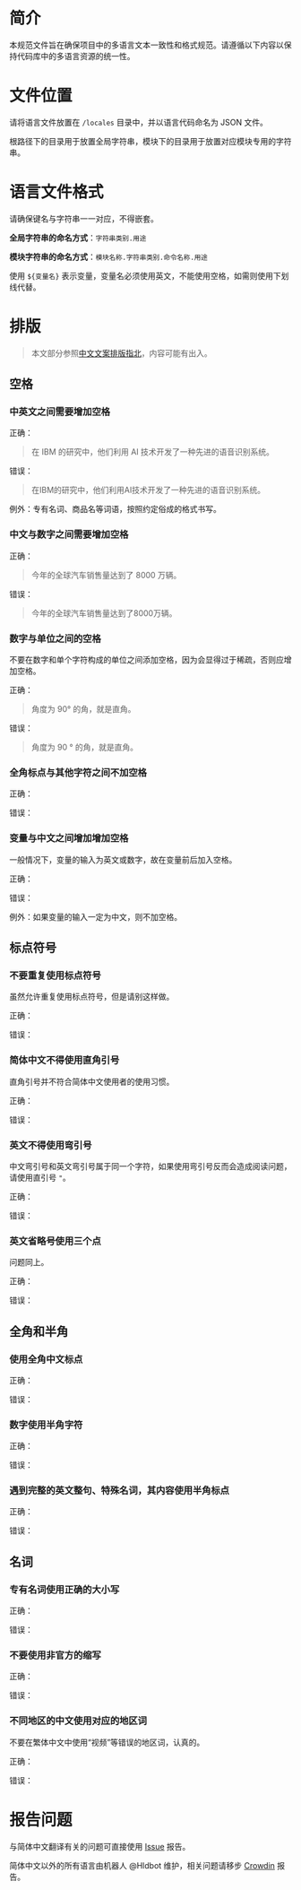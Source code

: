 # 简介
本规范文件旨在确保项目中的多语言文本一致性和格式规范。请遵循以下内容以保持代码库中的多语言资源的统一性。

# 文件位置
请将语言文件放置在 `/locales` 目录中，并以语言代码命名为 JSON 文件。

根路径下的目录用于放置全局字符串，模块下的目录用于放置对应模块专用的字符串。

# 语言文件格式
请确保键名与字符串一一对应，不得嵌套。

**全局字符串的命名方式**：`字符串类别.用途`

**模块字符串的命名方式**：`模块名称.字符串类别.命令名称.用途`

使用 `${变量名}` 表示变量，变量名必须使用英文，不能使用空格，如需则使用下划线代替。

# 排版
> 本文部分参照[中文文案排版指北](https://github.com/sparanoid/chinese-copywriting-guidelines)，内容可能有出入。

## 空格
### 中英文之间需要增加空格
正确：
> 在 IBM 的研究中，他们利用 AI 技术开发了一种先进的语音识别系统。

错误：
> 在IBM的研究中，他们利用AI技术开发了一种先进的语音识别系统。

例外：专有名词、商品名等词语，按照约定俗成的格式书写。

### 中文与数字之间需要增加空格
正确：
  > 今年的全球汽车销售量达到了 8000 万辆。

错误：
  > 今年的全球汽车销售量达到了8000万辆。

### 数字与单位之间的空格
不要在数字和单个字符构成的单位之间添加空格，因为会显得过于稀疏，否则应增加空格。

正确：
> 
>
> 角度为 90° 的角，就是直角。
>

错误：
> 
>
> 角度为 90 ° 的角，就是直角。

### 全角标点与其他字符之间不加空格
正确：
> 

错误：
> 

### 变量与中文之间增加增加空格
一般情况下，变量的输入为英文或数字，故在变量前后加入空格。

正确：
> 

错误：
> 

例外：如果变量的输入一定为中文，则不加空格。

## 标点符号
### 不要重复使用标点符号
虽然允许重复使用标点符号，但是请别这样做。

正确：
> 

错误：
> 

### 简体中文不得使用直角引号
直角引号并不符合简体中文使用者的使用习惯。

正确：
> 

错误：
> 

### 英文不得使用弯引号
中文弯引号和英文弯引号属于同一个字符，如果使用弯引号反而会造成阅读问题，请使用直引号 `"`。

正确：
> 

错误：
> 

### 英文省略号使用三个点
问题同上。

正确：
> 

错误：
> 

## 全角和半角
### 使用全角中文标点
正确：
> 

错误：
> 

### 数字使用半角字符
正确：
> 

错误：
> 

### 遇到完整的英文整句、特殊名词，其内容使用半角标点
正确：
> 

错误：
> 

## 名词
### 专有名词使用正确的大小写
正确：
> 

错误：
> 

### 不要使用非官方的缩写
正确：
> 

错误：
> 


### 不同地区的中文使用对应的地区词
不要在繁体中文中使用“视频”等错误的地区词，认真的。

正确：
> 

错误：
> 

# 报告问题
与简体中文翻译有关的问题可直接使用 [Issue](https://github.com/Teahouse-Studios/akari-bot/issues/new) 报告。

简体中文以外的所有语言由机器人 @Hldbot 维护，相关问题请移步 [Crowdin](https://crowdin.com/project/akari-bot) 报告。